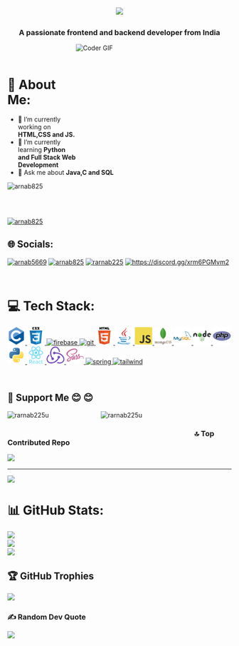 <h1 align="center">
  <a href="https://git.io/typing-svg">
    <img src="https://readme-typing-svg.herokuapp.com/?lines=Hello,+There!+👋🏻;This+is+Arnab....;Nice+to+meet+you!&center=true&size=30">
  </a>
</h1>
 
<h3 align="center">A passionate frontend and backend developer from India</h3>
<img  align="right" alt="Coder GIF" height=250 width=350 src="https://raw.githubusercontent.com/TheDudeThatCode/TheDudeThatCode/master/Assets/Developer.gif" /> 

<br /><br />

# 💫 About Me:
- 🔭 I’m currently working on **HTML,CSS and JS.**
- 🌱 I’m currently learning **Python and Full Stack Web Development**
- 💬 Ask me about **Java,C and SQL**




<p align="left"> <img src="https://komarev.com/ghpvc/?username=arnab825&label=Profile%20views&color=0e75b6&style=flat" alt="arnab825" /> </p>
<br><br>

<p align="left"> <a href="https://github.com/ryo-ma/github-profile-trophy"><img src="https://github-profile-trophy.vercel.app/?username=arnab825" alt="arnab825" /></a> </p>

## 🌐 Socials:
<p align="left">
<a href="https://twitter.com/arnab5669" target="blank"><img align="center" src="https://raw.githubusercontent.com/rahuldkjain/github-profile-readme-generator/master/src/images/icons/Social/twitter.svg" alt="arnab5669" height="30" width="40" /></a>
<a href="https://linkedin.com/in/arnab825" target="blank"><img align="center" src="https://raw.githubusercontent.com/rahuldkjain/github-profile-readme-generator/master/src/images/icons/Social/linked-in-alt.svg" alt="arnab825" height="30" width="40" /></a>
<a href="https://instagram.com/rarnab225" target="blank"><img align="center" src="https://raw.githubusercontent.com/rahuldkjain/github-profile-readme-generator/master/src/images/icons/Social/instagram.svg" alt="rarnab225" height="30" width="40" /></a>
<a href="https://discord.gg/https://discord.gg/xrm6PGMvm2" target="blank"><img align="center" src="https://raw.githubusercontent.com/rahuldkjain/github-profile-readme-generator/master/src/images/icons/Social/discord.svg" alt="https://discord.gg/xrm6PGMvm2" height="30" width="40" /></a>
</p><br/>

# 💻 Tech Stack:
<p align="left"> <a href="https://www.cprogramming.com/" target="_blank" rel="noreferrer"> <img src="https://raw.githubusercontent.com/devicons/devicon/master/icons/c/c-original.svg" alt="c" width="40" height="40"/> </a> <a href="https://www.w3schools.com/css/" target="_blank" rel="noreferrer"> <img src="https://raw.githubusercontent.com/devicons/devicon/master/icons/css3/css3-original-wordmark.svg" alt="css3" width="40" height="40"/> </a>  <a href="https://firebase.google.com/" target="_blank" rel="noreferrer"> <img src="https://www.vectorlogo.zone/logos/firebase/firebase-icon.svg" alt="firebase" width="40" height="40"/> </a> <a href="https://git-scm.com/" target="_blank" rel="noreferrer"> <img src="https://www.vectorlogo.zone/logos/git-scm/git-scm-icon.svg" alt="git" width="40" height="40"/> </a> <a href="https://www.w3.org/html/" target="_blank" rel="noreferrer"> <img src="https://raw.githubusercontent.com/devicons/devicon/master/icons/html5/html5-original-wordmark.svg" alt="html5" width="40" height="40"/> </a> <a href="https://www.java.com" target="_blank" rel="noreferrer"> <img src="https://raw.githubusercontent.com/devicons/devicon/master/icons/java/java-original.svg" alt="java" width="40" height="40"/> </a> <a href="https://developer.mozilla.org/en-US/docs/Web/JavaScript" target="_blank" rel="noreferrer"> <img src="https://raw.githubusercontent.com/devicons/devicon/master/icons/javascript/javascript-original.svg" alt="javascript" width="40" height="40"/> </a> <a href="https://www.mongodb.com/" target="_blank" rel="noreferrer"> <img src="https://raw.githubusercontent.com/devicons/devicon/master/icons/mongodb/mongodb-original-wordmark.svg" alt="mongodb" width="40" height="40"/> </a> <a href="https://www.mysql.com/" target="_blank" rel="noreferrer"> <img src="https://raw.githubusercontent.com/devicons/devicon/master/icons/mysql/mysql-original-wordmark.svg" alt="mysql" width="40" height="40"/> </a> <a href="https://nodejs.org" target="_blank" rel="noreferrer"> <img src="https://raw.githubusercontent.com/devicons/devicon/master/icons/nodejs/nodejs-original-wordmark.svg" alt="nodejs" width="40" height="40"/> </a> <a href="https://www.php.net" target="_blank" rel="noreferrer"> <img src="https://raw.githubusercontent.com/devicons/devicon/master/icons/php/php-original.svg" alt="php" width="40" height="40"/> </a> <a href="https://www.python.org" target="_blank" rel="noreferrer"> <img src="https://raw.githubusercontent.com/devicons/devicon/master/icons/python/python-original.svg" alt="python" width="40" height="40"/> </a> <a href="https://reactjs.org/" target="_blank" rel="noreferrer"> <img src="https://raw.githubusercontent.com/devicons/devicon/master/icons/react/react-original-wordmark.svg" alt="react" width="40" height="40"/> </a> <a href="https://redux.js.org" target="_blank" rel="noreferrer"> <img src="https://raw.githubusercontent.com/devicons/devicon/master/icons/redux/redux-original.svg" alt="redux" width="40" height="40"/> </a> <a href="https://sass-lang.com" target="_blank" rel="noreferrer"> <img src="https://raw.githubusercontent.com/devicons/devicon/master/icons/sass/sass-original.svg" alt="sass" width="40" height="40"/> </a> <a href="https://spring.io/" target="_blank" rel="noreferrer"> <img src="https://www.vectorlogo.zone/logos/springio/springio-icon.svg" alt="spring" width="40" height="40"/> </a> <a href="https://tailwindcss.com/" target="_blank" rel="noreferrer"> <img src="https://www.vectorlogo.zone/logos/tailwindcss/tailwindcss-icon.svg" alt="tailwind" width="40" height="40"/> </a> </p><br/>

## 🚀 Support Me 😊 😊
<p><a href="https://www.buymeacoffee.com/rarnab225u"> <img align="left" src="https://cdn.buymeacoffee.com/buttons/v2/default-yellow.png" height="50" width="210" alt="rarnab225u" /></a></p>
<p><a href="https://linktr.ee/ExploreWithArnab"> <img align="left" src="https://github.com/user-attachments/assets/8dafd8be-f860-42a2-9596-ecea276d3b9e" height="50" width="210" alt="rarnab225u" /></a></p><br/>



### 🔝 Top Contributed Repo
![](https://github-contributor-stats.vercel.app/api?username=arnab825&limit=5&theme=dark&combine_all_yearly_contributions=true)

---
[![](https://visitcount.itsvg.in/api?id=arnab825&icon=10&color=0)](https://visitcount.itsvg.in)

# 📊 GitHub Stats:
![](https://github-readme-stats.vercel.app/api?username=arnab825&theme=react&hide_border=false&include_all_commits=false&count_private=false)<br/>
![](https://github-readme-streak-stats.herokuapp.com/?user=arnab825&theme=react&hide_border=false)<br/>
![](https://github-readme-stats.vercel.app/api/top-langs/?username=arnab825&theme=react&hide_border=false&include_all_commits=false&count_private=false&layout=compact)

## 🏆 GitHub Trophies
![](https://github-profile-trophy.vercel.app/?username=arnab825&theme=react&no-frame=false&no-bg=true&margin-w=4)

### ✍️ Random Dev Quote
![](https://quotes-github-readme.vercel.app/api?type=horizontal&theme=tokyonight)
